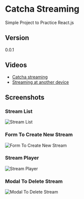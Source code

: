 # Catcha Streaming

Simple Project to Practice React.js

## Version

0.0.1

## Videos

* [Catcha streaming](https://youtu.be/NC_UFR6yxc8)
* [Streaming at another device](https://youtu.be/Ul-irJTOWGg)  



## Screenshots

### Stream List
![Stream List](https://heunsig-portfolio.s3.ca-central-1.amazonaws.com/catcha_streaming/modified_stream_list.png)  

### Form To Create New Stream
![Form To Create New Stream](https://heunsig-portfolio.s3.ca-central-1.amazonaws.com/catcha_streaming/modified_create_new_stream.png)  

### Stream Player
![Stream Player](https://heunsig-portfolio.s3.ca-central-1.amazonaws.com/catcha_streaming/modified_stream_player.png)  

### Modal To Delete Stream
![Modal To Delete Stream](https://heunsig-portfolio.s3.ca-central-1.amazonaws.com/catcha_streaming/modified_delete_stream.png)  
